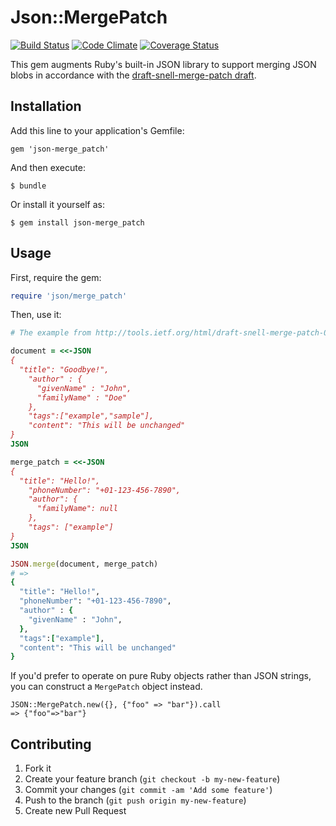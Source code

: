 # Json::MergePatch

[![Build Status](https://travis-ci.org/steveklabnik/json-merge_patch.png)](https://travis-ci.org/steveklabnik/json-merge_patch) [![Code Climate](https://codeclimate.com/github/steveklabnik/json-merge_patch.png)](https://codeclimate.com/github/steveklabnik/json-merge_patch) [![Coverage Status](https://coveralls.io/repos/steveklabnik/json-merge_patch/badge.png)](https://coveralls.io/r/steveklabnik/json-merge_patch)

This gem augments Ruby's built-in JSON library to support merging JSON blobs
in accordance with the [draft-snell-merge-patch
draft](http://tools.ietf.org/html/draft-snell-merge-patch-08).

## Installation

Add this line to your application's Gemfile:

    gem 'json-merge_patch'

And then execute:

    $ bundle

Or install it yourself as:

    $ gem install json-merge_patch

## Usage

First, require the gem:

```ruby
require 'json/merge_patch'
```

Then, use it:

```ruby
# The example from http://tools.ietf.org/html/draft-snell-merge-patch-08#section-2

document = <<-JSON
{
  "title": "Goodbye!",
    "author" : {
      "givenName" : "John",
      "familyName" : "Doe"
    },
    "tags":["example","sample"],
    "content": "This will be unchanged"
}
JSON

merge_patch = <<-JSON
{
  "title": "Hello!",
    "phoneNumber": "+01-123-456-7890",
    "author": {
      "familyName": null
    },
    "tags": ["example"]
}
JSON

JSON.merge(document, merge_patch)
# => 
{
  "title": "Hello!",
  "phoneNumber": "+01-123-456-7890",
  "author" : {
    "givenName" : "John",
  },
  "tags":["example"],
  "content": "This will be unchanged"
}
```

If you'd prefer to operate on pure Ruby objects rather than JSON strings, you
can construct a `MergePatch` object instead.

```
JSON::MergePatch.new({}, {"foo" => "bar"}).call
=> {"foo"=>"bar"}
```

## Contributing

1. Fork it
2. Create your feature branch (`git checkout -b my-new-feature`)
3. Commit your changes (`git commit -am 'Add some feature'`)
4. Push to the branch (`git push origin my-new-feature`)
5. Create new Pull Request
